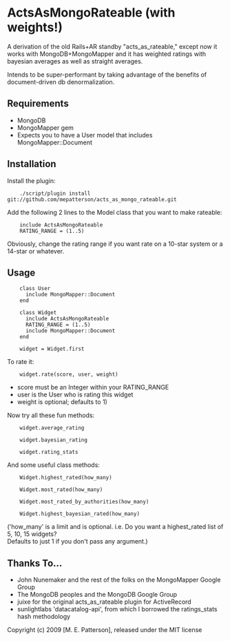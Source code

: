 ActsAsMongoRateable (with weights!)
===================================

A derivation of the old Rails+AR standby "acts_as_rateable," except now it works with MongoDB+MongoMapper
and it has weighted ratings with bayesian averages as well as straight averages.

Intends to be super-performant by taking advantage of the benefits of document-driven db denormalization.

Requirements
------------

- MongoDB
- MongoMapper gem
- Expects you to have a User model that includes MongoMapper::Document

Installation
------------

Install the plugin:
        
        ./script/plugin install git://github.com/mepatterson/acts_as_mongo_rateable.git

Add the following 2 lines to the Model class that you want to make rateable:

        include ActsAsMongoRateable
        RATING_RANGE = (1..5)

Obviously, change the rating range if you want rate on a 10-star system or a 14-star or whatever.

Usage
-----

        class User
          include MongoMapper::Document
        end

        class Widget
          include ActsAsMongoRateable
          RATING_RANGE = (1..5)
          include MongoMapper::Document
        end

        widget = Widget.first

To rate it:

        widget.rate(score, user, weight)

- score must be an Integer within your RATING_RANGE
- user is the User who is rating this widget
- weight is optional; defaults to 1)

Now try all these fun methods:

        widget.average_rating

        widget.bayesian_rating

        widget.rating_stats

And some useful class methods:

        Widget.highest_rated(how_many)

        Widget.most_rated(how_many)

        Widget.most_rated_by_authorities(how_many)

        Widget.highest_bayesian_rated(how_many)

('how_many' is a limit and is optional.  i.e. Do you want a highest_rated list of 5, 10, 15 widgets?  
Defaults to just 1 if you don't pass any argument.)


Thanks To...
------------
- John Nunemaker and the rest of the folks on the MongoMapper Google Group
- The MongoDB peoples and the MongoDB Google Group
- juixe for the original acts_as_rateable plugin for ActiveRecord
- sunlightlabs 'datacatalog-api', from which I borrowed the ratings_stats hash methodology

Copyright (c) 2009 [M. E. Patterson], released under the MIT license
